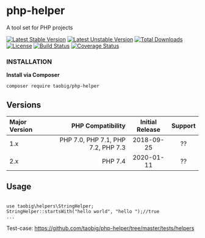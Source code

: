 # php-helper
A tool set for PHP projects

[![Latest Stable Version](https://poser.pugx.org/taobig/php-helper/v/stable)](https://packagist.org/packages/taobig/php-helper)
[![Latest Unstable Version](https://poser.pugx.org/taobig/php-helper/v/unstable)](https://packagist.org/packages/taobig/php-helper)
[![Total Downloads](https://poser.pugx.org/taobig/php-helper/downloads)](https://packagist.org/packages/taobig/php-helper)
[![License](https://poser.pugx.org/taobig/php-helper/license)](https://packagist.org/packages/taobig/php-helper)
[![Build Status](https://travis-ci.org/taobig/php-helper.svg?branch=master)](https://travis-ci.org/taobig/php-helper)
[![Coverage Status](https://coveralls.io/repos/github/taobig/php-helper/badge.svg)](https://coveralls.io/github/taobig/php-helper)

### INSTALLATION
**Install via Composer**  
```
composer require taobig/php-helper

```
## Versions
| Major Version	 | PHP Compatibility	 | Initial Release	 | Support |
| :-----| ----: | :----: | :----: |
| 1.x | PHP 7.0, PHP 7.1, PHP 7.2, PHP 7.3 | 2018-09-25 | ?? |
| 2.x | PHP 7.4 | 2020-01-11 | ?? |

## Usage
```

use taobig\helpers\StringHelper;
StringHelper::startsWith("hello world", "hello ");//true
...

```
Test-case: https://github.com/taobig/php-helper/tree/master/tests/helpers
